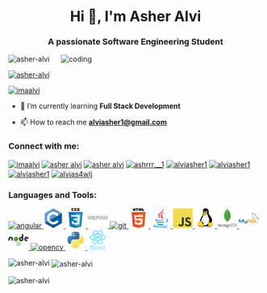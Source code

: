 <h1 align="center">Hi 👋, I'm Asher Alvi</h1>
<h3 align="center">A passionate Software Engineering Student</h3>

<img align="right" alt="coding" width="400" src="[https://www.google.com/imgres?q=coding%20gif&imgurl=https%3A%2F%2Fi.redd.it%2Fn8agw6z2smyb1.gif&imgrefurl=https%3A%2F%2Fwww.reddit.com%2Fr%2FCyberpunk%2Fcomments%2F17orhba%2Fcoding_by_pixel_jeff%2F&docid=yLveTRy-Mho5UM&tbnid=RnccUrmnK1fJ1M&vet=12ahUKEwirg8GHxoWHAxViQ_UHHZoPBCMQM3oECE8QAA..i&w=1920&h=1080&hcb=2&ved=2ahUKEwirg8GHxoWHAxViQ_UHHZoPBCMQM3oECE8QAA](https://www.google.com/url?sa=i&url=https%3A%2F%2Fwww.reddit.com%2Fr%2FCyberpunk%2Fcomments%2F17orhba%2Fcoding_by_pixel_jeff%2F&psig=AOvVaw1w5O2zUoLptB6da6TTdknv&ust=1719913195127000&source=images&cd=vfe&opi=89978449&ved=0CBAQjRxqFwoTCJD19eTHhYcDFQAAAAAdAAAAABAE)"  >

<p align="left"> <img src="https://komarev.com/ghpvc/?username=asher-alvi&label=Profile%20views&color=0e75b6&style=flat" alt="asher-alvi" /> </p>

<p align="left"> <a href="https://github.com/ryo-ma/github-profile-trophy"><img src="https://github-profile-trophy.vercel.app/?username=asher-alvi" alt="asher-alvi" /></a> </p>

<p align="left"> <a href="https://twitter.com/imaalvi" target="blank"><img src="https://img.shields.io/twitter/follow/imaalvi?logo=twitter&style=for-the-badge" alt="imaalvi" /></a> </p>

- 🌱 I’m currently learning **Full Stack Development**

- 📫 How to reach me **alviasher1@gmail.com**

<h3 align="left">Connect with me:</h3>
<p align="left">
<a href="https://twitter.com/imaalvi" target="blank"><img align="center" src="https://raw.githubusercontent.com/rahuldkjain/github-profile-readme-generator/master/src/images/icons/Social/twitter.svg" alt="imaalvi" height="30" width="40" /></a>
<a href="https://linkedin.com/in/asher alvi" target="blank"><img align="center" src="https://raw.githubusercontent.com/rahuldkjain/github-profile-readme-generator/master/src/images/icons/Social/linked-in-alt.svg" alt="asher alvi" height="30" width="40" /></a>
<a href="https://kaggle.com/asher alvi" target="blank"><img align="center" src="https://raw.githubusercontent.com/rahuldkjain/github-profile-readme-generator/master/src/images/icons/Social/kaggle.svg" alt="asher alvi" height="30" width="40" /></a>
<a href="https://instagram.com/ashrrr.__1" target="blank"><img align="center" src="https://raw.githubusercontent.com/rahuldkjain/github-profile-readme-generator/master/src/images/icons/Social/instagram.svg" alt="ashrrr.__1" height="30" width="40" /></a>
<a href="https://www.codechef.com/users/alviasher1" target="blank"><img align="center" src="https://cdn.jsdelivr.net/npm/simple-icons@3.1.0/icons/codechef.svg" alt="alviasher1" height="30" width="40" /></a>
<a href="https://www.hackerrank.com/alviasher1" target="blank"><img align="center" src="https://raw.githubusercontent.com/rahuldkjain/github-profile-readme-generator/master/src/images/icons/Social/hackerrank.svg" alt="alviasher1" height="30" width="40" /></a>
<a href="https://www.leetcode.com/alviasher1" target="blank"><img align="center" src="https://raw.githubusercontent.com/rahuldkjain/github-profile-readme-generator/master/src/images/icons/Social/leet-code.svg" alt="alviasher1" height="30" width="40" /></a>
<a href="https://auth.geeksforgeeks.org/user/alvias4wlj" target="blank"><img align="center" src="https://raw.githubusercontent.com/rahuldkjain/github-profile-readme-generator/master/src/images/icons/Social/geeks-for-geeks.svg" alt="alvias4wlj" height="30" width="40" /></a>
</p>

<h3 align="left">Languages and Tools:</h3>
<p align="left"> <a href="https://angular.io" target="_blank" rel="noreferrer"> <img src="https://angular.io/assets/images/logos/angular/angular.svg" alt="angular" width="40" height="40"/> </a> <a href="https://www.cprogramming.com/" target="_blank" rel="noreferrer"> <img src="https://raw.githubusercontent.com/devicons/devicon/master/icons/c/c-original.svg" alt="c" width="40" height="40"/> </a> <a href="https://www.w3schools.com/css/" target="_blank" rel="noreferrer"> <img src="https://raw.githubusercontent.com/devicons/devicon/master/icons/css3/css3-original-wordmark.svg" alt="css3" width="40" height="40"/> </a> <a href="https://expressjs.com" target="_blank" rel="noreferrer"> <img src="https://raw.githubusercontent.com/devicons/devicon/master/icons/express/express-original-wordmark.svg" alt="express" width="40" height="40"/> </a> <a href="https://git-scm.com/" target="_blank" rel="noreferrer"> <img src="https://www.vectorlogo.zone/logos/git-scm/git-scm-icon.svg" alt="git" width="40" height="40"/> </a> <a href="https://www.w3.org/html/" target="_blank" rel="noreferrer"> <img src="https://raw.githubusercontent.com/devicons/devicon/master/icons/html5/html5-original-wordmark.svg" alt="html5" width="40" height="40"/> </a> <a href="https://www.java.com" target="_blank" rel="noreferrer"> <img src="https://raw.githubusercontent.com/devicons/devicon/master/icons/java/java-original.svg" alt="java" width="40" height="40"/> </a> <a href="https://developer.mozilla.org/en-US/docs/Web/JavaScript" target="_blank" rel="noreferrer"> <img src="https://raw.githubusercontent.com/devicons/devicon/master/icons/javascript/javascript-original.svg" alt="javascript" width="40" height="40"/> </a> <a href="https://www.linux.org/" target="_blank" rel="noreferrer"> <img src="https://raw.githubusercontent.com/devicons/devicon/master/icons/linux/linux-original.svg" alt="linux" width="40" height="40"/> </a> <a href="https://www.mongodb.com/" target="_blank" rel="noreferrer"> <img src="https://raw.githubusercontent.com/devicons/devicon/master/icons/mongodb/mongodb-original-wordmark.svg" alt="mongodb" width="40" height="40"/> </a> <a href="https://www.mysql.com/" target="_blank" rel="noreferrer"> <img src="https://raw.githubusercontent.com/devicons/devicon/master/icons/mysql/mysql-original-wordmark.svg" alt="mysql" width="40" height="40"/> </a> <a href="https://nodejs.org" target="_blank" rel="noreferrer"> <img src="https://raw.githubusercontent.com/devicons/devicon/master/icons/nodejs/nodejs-original-wordmark.svg" alt="nodejs" width="40" height="40"/> </a> <a href="https://opencv.org/" target="_blank" rel="noreferrer"> <img src="https://www.vectorlogo.zone/logos/opencv/opencv-icon.svg" alt="opencv" width="40" height="40"/> </a> <a href="https://www.python.org" target="_blank" rel="noreferrer"> <img src="https://raw.githubusercontent.com/devicons/devicon/master/icons/python/python-original.svg" alt="python" width="40" height="40"/> </a> <a href="https://reactjs.org/" target="_blank" rel="noreferrer"> <img src="https://raw.githubusercontent.com/devicons/devicon/master/icons/react/react-original-wordmark.svg" alt="react" width="40" height="40"/> </a> </p>

<p><img align="left" src="https://github-readme-stats.vercel.app/api/top-langs?username=asher-alvi&show_icons=true&locale=en&layout=compact" alt="asher-alvi" /></p>

<p>&nbsp;<img align="center" src="https://github-readme-stats.vercel.app/api?username=asher-alvi&show_icons=true&locale=en" alt="asher-alvi" /></p>

<p><img align="center" src="https://github-readme-streak-stats.herokuapp.com/?user=asher-alvi&" alt="asher-alvi" /></p>

